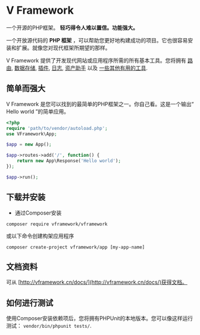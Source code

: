 # V Framework
一个开源的PHP框架。 **轻巧得令人难以置信。功能强大。**

一个开放源代码的 **PHP 框架** ，可以帮助您更好地构建成功的项目。它也很容易安装和扩展。就像您对现代框架所期望的那样。

V Framework 提供了开发现代网站或应用程序所需的所有基本工具。您将拥有 <a href="http://vframework.cn/docs/routing/">路由</a>, <a href="http://vframework.cn/docs/data/">数据存储</a>, <a href="http://vframework.cn/docs/addons/">插件</a>, <a href="http://vframework.cn/docs/logs/">日志</a>, <a href="http://vframework.cn/docs/assets/">资产助手</a> 以及 <a href="http://vframework.cn/docs/">一些其他有用的工具</a>.


## 简单而强大

V Framework 是您可以找到的最简单的PHP框架之一。你自己看。这是一个输出“ Hello world ”的简单应用。
```php
<?php
require 'path/to/vendor/autoload.php';
use VFramework\App;

$app = new App();

$app->routes->add('/', function() {
    return new App\Response('Hello world');
});

$app->run();
```

## 下载并安装

* 通过Composer安装
```
composer require vframework/vframework
```
或以下命令创建构架应用程序
```
composer create-project vframework/app [my-app-name]
```

## 文档资料
可从 [http://vframework.cn/docs/](http://vframework.cn/docs/)获得文档。

## 如何进行测试
使用Composer安装依赖项后，您将拥有PHPUnit的本地版本。您可以像这样运行测试： `vendor/bin/phpunit tests/`.

